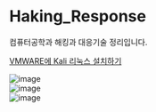 # Haking_Response
컴퓨터공학과 해킹과 대응기술 정리입니다.

[VMWARE에 Kali 리눅스 설치하기](https://digiconfactory.tistory.com/entry/VMWare-%EC%B9%BC%EB%A6%AC-%EB%A6%AC%EB%88%85%EC%8A%A4-%EB%B9%A0%EB%A5%B8%EC%84%A4%EC%B9%98)

![image](https://user-images.githubusercontent.com/58906858/223426082-c6a89aa0-7bab-46ad-a1fc-f453dbb37faa.png)   
![image](https://user-images.githubusercontent.com/58906858/223426176-dba95e31-4a95-4c9a-a921-ba901d615f17.png)   
![image](https://user-images.githubusercontent.com/58906858/223426215-46cc80be-57cb-47b0-8d18-9d1e08bfc344.png)

